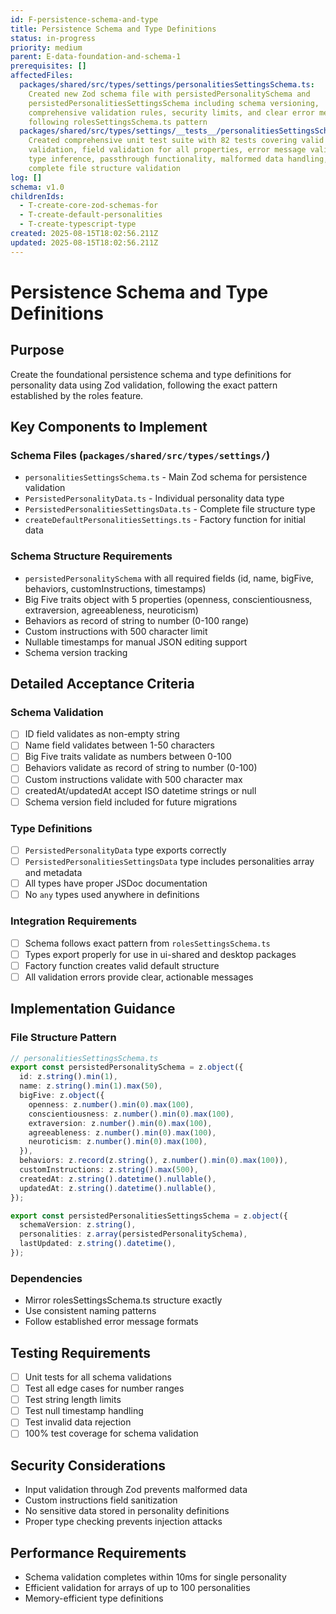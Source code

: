 ```yaml
---
id: F-persistence-schema-and-type
title: Persistence Schema and Type Definitions
status: in-progress
priority: medium
parent: E-data-foundation-and-schema-1
prerequisites: []
affectedFiles:
  packages/shared/src/types/settings/personalitiesSettingsSchema.ts:
    Created new Zod schema file with persistedPersonalitySchema and
    persistedPersonalitiesSettingsSchema including schema versioning,
    comprehensive validation rules, security limits, and clear error messages
    following rolesSettingsSchema.ts pattern
  packages/shared/src/types/settings/__tests__/personalitiesSettingsSchema.test.ts:
    Created comprehensive unit test suite with 82 tests covering valid data
    validation, field validation for all properties, error message validation,
    type inference, passthrough functionality, malformed data handling, and
    complete file structure validation
log: []
schema: v1.0
childrenIds:
  - T-create-core-zod-schemas-for
  - T-create-default-personalities
  - T-create-typescript-type
created: 2025-08-15T18:02:56.211Z
updated: 2025-08-15T18:02:56.211Z
---
```


# Persistence Schema and Type Definitions

## Purpose

Create the foundational persistence schema and type definitions for personality data using Zod validation, following the exact pattern established by the roles feature.

## Key Components to Implement

### Schema Files (`packages/shared/src/types/settings/`)

- `personalitiesSettingsSchema.ts` - Main Zod schema for persistence validation
- `PersistedPersonalityData.ts` - Individual personality data type
- `PersistedPersonalitiesSettingsData.ts` - Complete file structure type
- `createDefaultPersonalitiesSettings.ts` - Factory function for initial data

### Schema Structure Requirements

- `persistedPersonalitySchema` with all required fields (id, name, bigFive, behaviors, customInstructions, timestamps)
- Big Five traits object with 5 properties (openness, conscientiousness, extraversion, agreeableness, neuroticism)
- Behaviors as record of string to number (0-100 range)
- Custom instructions with 500 character limit
- Nullable timestamps for manual JSON editing support
- Schema version tracking

## Detailed Acceptance Criteria

### Schema Validation

- [ ] ID field validates as non-empty string
- [ ] Name field validates between 1-50 characters
- [ ] Big Five traits validate as numbers between 0-100
- [ ] Behaviors validate as record of string to number (0-100)
- [ ] Custom instructions validate with 500 character max
- [ ] createdAt/updatedAt accept ISO datetime strings or null
- [ ] Schema version field included for future migrations

### Type Definitions

- [ ] `PersistedPersonalityData` type exports correctly
- [ ] `PersistedPersonalitiesSettingsData` type includes personalities array and metadata
- [ ] All types have proper JSDoc documentation
- [ ] No `any` types used anywhere in definitions

### Integration Requirements

- [ ] Schema follows exact pattern from `rolesSettingsSchema.ts`
- [ ] Types export properly for use in ui-shared and desktop packages
- [ ] Factory function creates valid default structure
- [ ] All validation errors provide clear, actionable messages

## Implementation Guidance

### File Structure Pattern

```typescript
// personalitiesSettingsSchema.ts
export const persistedPersonalitySchema = z.object({
  id: z.string().min(1),
  name: z.string().min(1).max(50),
  bigFive: z.object({
    openness: z.number().min(0).max(100),
    conscientiousness: z.number().min(0).max(100),
    extraversion: z.number().min(0).max(100),
    agreeableness: z.number().min(0).max(100),
    neuroticism: z.number().min(0).max(100),
  }),
  behaviors: z.record(z.string(), z.number().min(0).max(100)),
  customInstructions: z.string().max(500),
  createdAt: z.string().datetime().nullable(),
  updatedAt: z.string().datetime().nullable(),
});

export const persistedPersonalitiesSettingsSchema = z.object({
  schemaVersion: z.string(),
  personalities: z.array(persistedPersonalitySchema),
  lastUpdated: z.string().datetime(),
});
```

### Dependencies

- Mirror rolesSettingsSchema.ts structure exactly
- Use consistent naming patterns
- Follow established error message formats

## Testing Requirements

- [ ] Unit tests for all schema validations
- [ ] Test all edge cases for number ranges
- [ ] Test string length limits
- [ ] Test null timestamp handling
- [ ] Test invalid data rejection
- [ ] 100% test coverage for schema validation

## Security Considerations

- Input validation through Zod prevents malformed data
- Custom instructions field sanitization
- No sensitive data stored in personality definitions
- Proper type checking prevents injection attacks

## Performance Requirements

- Schema validation completes within 10ms for single personality
- Efficient validation for arrays of up to 100 personalities
- Memory-efficient type definitions
